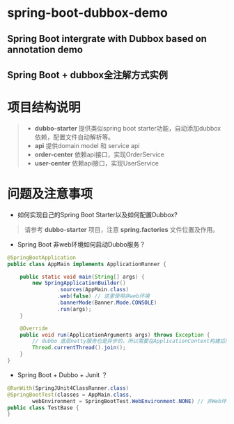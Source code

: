# spring-boot-dubbox-demo 
## Spring Boot intergrate with Dubbox based on annotation demo
## Spring Boot + dubbox全注解方式实例

# 项目结构说明
> * __dubbo-starter__ 提供类似spring boot starter功能，自动添加dubbox依赖，配置文件自动解析等。
> * __api__ 提供domain model 和 service api
> * __order-center__ 依赖api接口，实现OrderService
> * __user-center__ 依赖api接口，实现UserService

# 问题及注意事项

* 如何实现自己的Spring Boot Starter以及如何配置Dubbox?
> 请参考 __dubbo-starter__ 项目，注意 __spring.factories__ 文件位置及作用。

* Spring Boot 非web环境如何启动Dubbo服务？ 

```java
@SpringBootApplication
public class AppMain implements ApplicationRunner {

    public static void main(String[] args) {
        new SpringApplicationBuilder()
                .sources(AppMain.class)
                .web(false) // 这里使用非web环境
                .bannerMode(Banner.Mode.CONSOLE)
                .run(args);
    }

    @Override
    public void run(ApplicationArguments args) throws Exception {
        // dubbo 底层netty服务也是异步的，所以需要在ApplicationContext构建后阻塞 
        Thread.currentThread().join();
    }
}
```

* Spring Boot + Dubbo + Junit ？

```java
@RunWith(SpringJUnit4ClassRunner.class)
@SpringBootTest(classes = AppMain.class,
        webEnvironment = SpringBootTest.WebEnvironment.NONE) // 非Web环境，否则会尝试加载WebContext导致报错
public class TestBase {
}
```
